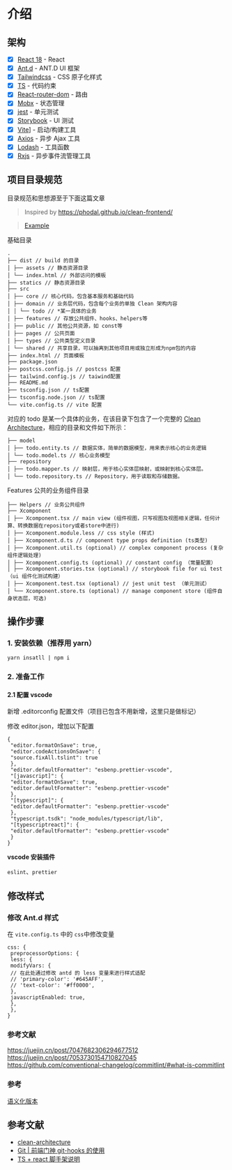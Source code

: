 # 介绍

## 架构

- [x] [React 18](https://zh-hant.reactjs.org/) - React
- [x] [Ant.d](https://ant.design/docs/spec/introduce-cn) - ANT.D UI 框架
- [x] [Tailwindcss](https://www.tailwindcss.cn/) - CSS 原子化样式
- [x] [TS](https://www.tslang.cn/) - 代码约束
- [x] [React-router-dom](http://www.reactrouter.cn/) - 路由
- [x] [Mobx](https://cn.mobx.js.org/) - 状态管理
- [x] [jest](https://www.jestjs.cn/) - 单元测试
- [x] [Storybook](https://storybook.js.org/tutorials/intro-to-storybook/react/zh-CN/get-started/) - UI 测试
- [x] [Vite](https://cn.vitejs.dev/)] - 启动/构建工具
- [x] [Axios](https://www.axios-http.cn/) - 异步 Ajax 工具
- [x] [Lodash](https://www.lodashjs.com/) - 工具函数
- [x] [Rxjs](https://cn.rx.js.org/) - 异步事件流管理工具

## 项目目录规范

目录规范和思想源至于下面这篇文章

> Inspired by https://phodal.github.io/clean-frontend/

> [Example](https://github.dev/phodal/clean-frontend/blob/master/src/app/domain/elephant/model/elephant.entity.ts)

基础目录

```
.
├── dist // build 的目录
│ ├── assets // 静态资源目录
│ └── index.html // 外部访问的模板
├── statics // 静态资源目录
├── src
│ ├── core // 核心代码，包含基本服务和基础代码
│ ├── domain // 业务层代码，包含每个业务的单独 Clean 架构内容
│ │ └── todo // *某一具体的业务
│ ├── features // 存放公共组件、hooks、helpers等
│ ├── public // 其他公共资源，如 const等
│ ├── pages // 公共页面
│ ├── types // 公共类型定义目录
│ └── shared // 共享目录，可以抽离到其他项目用或独立形成为npm包的内容
├── index.html // 页面模板
├── package.json
├── postcss.config.js // postcss 配置
├── tailwind.config.js // taiwind配置
├── README.md
├── tsconfig.json // ts配置
├── tsconfig.node.json // ts配置
└── vite.config.ts // vite 配置
```

对应的 todo 是某一个具体的业务，在该目录下包含了一个完整的 [Clean Architecture](https://phodal.github.io/clean-frontend/#clean-architecture--mvp-with-bff)，相应的目录和文件如下所示：

```
├── model
│ ├── todo.entity.ts // 数据实体，简单的数据模型，用来表示核心的业务逻辑
│ └── todo.model.ts // 核心业务模型
├── repository
│ ├── todo.mapper.ts // 映射层，用于核心实体层映射，或映射到核心实体层。
│ └── todo.repository.ts // Repository，用于读取和存储数据。
```

Features 公共的业务组件目录

```
├── Helpers // 业务公共组件
├── Xcomponent
│ ├── Xcomponent.tsx // main view (组件视图，只写视图及视图相关逻辑，任何计算、转换数据在repository或者store中进行)
│ ├── Xcomponent.module.less // css style (样式)
│ ├── Xcomponent.d.ts // component type props definition (ts类型)
│ ├── Xcomponent.util.ts (optional) // complex component process (复杂组件逻辑处理)
│ ├── Xcomponent.config.ts (optional) // constant config （常量配置）
│ ├── Xcomponent.stories.tsx (optional) // storybook file for ui test （ui 组件化测试构建）
│ ├── Xcomponent.test.tsx (optional) // jest unit test （单元测试）
│ └── Xcomponent.store.ts (optional) // manage component store (组件自身状态层，可选)
```

## 操作步骤

### 1. 安装依赖（推荐用 yarn）

```
yarn insatll | npm i
```

### 2. 准备工作

#### 2.1 配置 vscode

新增 .editorconfig 配置文件（项目已包含不用新增，这里只是做标记）

修改 editor.json，增加以下配置

```
{
 "editor.formatOnSave": true,
 "editor.codeActionsOnSave": {
 "source.fixAll.tslint": true
 },
 "editor.defaultFormatter": "esbenp.prettier-vscode",
 "[javascript]": {
 "editor.formatOnSave": true,
 "editor.defaultFormatter": "esbenp.prettier-vscode"
 },
 "[typescript]": {
 "editor.defaultFormatter": "esbenp.prettier-vscode"
 },
 "typescript.tsdk": "node_modules/typescript/lib",
 "[typescriptreact]": {
 "editor.defaultFormatter": "esbenp.prettier-vscode"
 }
}
```

**vscode 安装插件**

`eslint`、`prettier`

## 修改样式

### 修改 Ant.d 样式

在 `vite.config.ts` 中的 `css`中修改变量

```
css: {
 preprocessorOptions: {
 less: {
 modifyVars: {
 // 在此处通过修改 antd 的 less 变量来进行样式适配
 // 'primary-color': '#645AFF',
 // 'text-color': '#ff0000',
 },
 javascriptEnabled: true,
 },
 },
}
```

### 参考文献

https://juejin.cn/post/7047682306294677512
https://juejin.cn/post/7053730154710827045
https://github.com/conventional-changelog/commitlint/#what-is-commitlint

### 参考

[语义化版本](https://semver.org/)

## 参考文献

- [clean-architecture](https://phodal.github.io/clean-frontend/#clean-architecture--mvp-with-bff)
- [Git | 前端门神 git-hooks 的使用](https://juejin.cn/post/7025880096791592968)
- [TS + react 脚手架说明](https://juejin.cn/post/6953862743808016397#heading-2)
